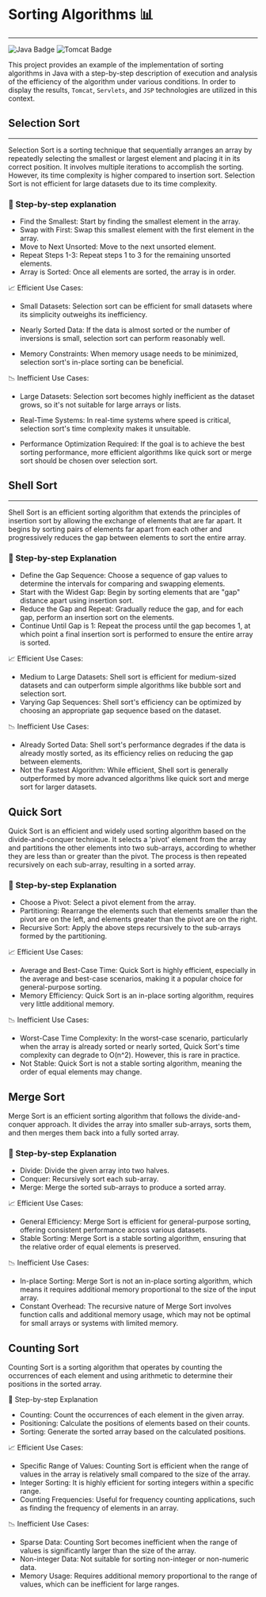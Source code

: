 # Sorting Algorithms  📊
---
![Java Badge](https://img.shields.io/badge/Java-ED8B00?style=for-the-badge&logo=openjdk&logoColor=white) ![Tomcat Badge](https://img.shields.io/badge/Apache%20Tomcat-F8DC75?style=for-the-badge&logo=apachetomcat&logoColor=black)

This project provides an example of the implementation of sorting algorithms in Java with a step-by-step description of execution and analysis of the efficiency of the algorithm under various conditions.
In order to display the results, `Tomcat`, `Servlets`, and `JSP` technologies are utilized in this context.
##  Selection Sort
---

Selection Sort is a sorting technique that sequentially arranges an array by repeatedly selecting the smallest or largest element and placing it in its correct position. It involves multiple iterations to accomplish the sorting. However, its time complexity is higher compared to insertion sort. Selection Sort is not efficient for large datasets due to its time complexity.

### 🧾 Step-by-step explanation
- Find the Smallest: Start by finding the smallest element in the array.
- Swap with First: Swap this smallest element with the first element in the array.
- Move to Next Unsorted: Move to the next unsorted element.
- Repeat Steps 1-3: Repeat steps 1 to 3 for the remaining unsorted elements.
- Array is Sorted: Once all elements are sorted, the array is in order.

📈 Efficient Use Cases:
- Small Datasets: Selection sort can be efficient for small datasets where its simplicity outweighs its inefficiency.

- Nearly Sorted Data: If the data is almost sorted or the number of inversions is small, selection sort can perform reasonably well.

- Memory Constraints: When memory usage needs to be minimized, selection sort's in-place sorting can be beneficial.

📉 Inefficient Use Cases:
- Large Datasets: Selection sort becomes highly inefficient as the dataset grows, so it's not suitable for large arrays or lists.

- Real-Time Systems: In real-time systems where speed is critical, selection sort's time complexity makes it unsuitable.

- Performance Optimization Required: If the goal is to achieve the best sorting performance, more efficient algorithms like quick sort or merge sort should be chosen over selection sort.

## Shell Sort
---
Shell Sort is an efficient sorting algorithm that extends the principles of insertion sort by allowing the exchange of elements that are far apart. It begins by sorting pairs of elements far apart from each other and progressively reduces the gap between elements to sort the entire array.

### 🧾 Step-by-step Explanation
- Define the Gap Sequence: Choose a sequence of gap values to determine the intervals for comparing and swapping elements.
- Start with the Widest Gap: Begin by sorting elements that are "gap" distance apart using insertion sort.
- Reduce the Gap and Repeat: Gradually reduce the gap, and for each gap, perform an insertion sort on the elements.
- Continue Until Gap is 1: Repeat the process until the gap becomes 1, at which point a final insertion sort is performed to ensure the entire array is sorted.


📈 Efficient Use Cases:
- Medium to Large Datasets: Shell sort is efficient for medium-sized datasets and can outperform simple algorithms like bubble sort and selection sort.
- Varying Gap Sequences: Shell sort's efficiency can be optimized by choosing an appropriate gap sequence based on the dataset.


📉 Inefficient Use Cases:
- Already Sorted Data: Shell sort's performance degrades if the data is already mostly sorted, as its efficiency relies on reducing the gap between elements.
- Not the Fastest Algorithm: While efficient, Shell sort is generally outperformed by more advanced algorithms like quick sort and merge sort for larger datasets.

## Quick Sort
Quick Sort is an efficient and widely used sorting algorithm based on the divide-and-conquer technique. It selects a 'pivot' element from the array and partitions the other elements into two sub-arrays, according to whether they are less than or greater than the pivot. The process is then repeated recursively on each sub-array, resulting in a sorted array.

### 🧾 Step-by-step Explanation
- Choose a Pivot: Select a pivot element from the array.
- Partitioning: Rearrange the elements such that elements smaller than the pivot are on the left, and elements greater than the pivot are on the right.
- Recursive Sort: Apply the above steps recursively to the sub-arrays formed by the partitioning.

📈 Efficient Use Cases:

- Average and Best-Case Time: Quick Sort is highly efficient, especially in the average and best-case scenarios, making it a popular choice for general-purpose sorting.
- Memory Efficiency: Quick Sort is an in-place sorting algorithm, requires very little additional memory.

📉 Inefficient Use Cases:

- Worst-Case Time Complexity: In the worst-case scenario, particularly when the array is already sorted or nearly sorted, Quick Sort's time complexity can degrade to O(n^2). However, this is rare in practice.
- Not Stable: Quick Sort is not a stable sorting algorithm, meaning the order of equal elements may change.

## Merge Sort
Merge Sort is an efficient sorting algorithm that follows the divide-and-conquer approach. It divides the array into smaller sub-arrays, sorts them, and then merges them back into a fully sorted array.

### 🧾 Step-by-step Explanation
- Divide: Divide the given array into two halves.
- Conquer: Recursively sort each sub-array.
- Merge: Merge the sorted sub-arrays to produce a sorted array.

📈 Efficient Use Cases:

- General Efficiency: Merge Sort is efficient for general-purpose sorting, offering consistent performance across various datasets.
- Stable Sorting: Merge Sort is a stable sorting algorithm, ensuring that the relative order of equal elements is preserved.

📉 Inefficient Use Cases:

- In-place Sorting: Merge Sort is not an in-place sorting algorithm, which means it requires additional memory proportional to the size of the input array.
- Constant Overhead: The recursive nature of Merge Sort involves function calls and additional memory usage, which may not be optimal for small arrays or systems with limited memory.

## Counting Sort
Counting Sort is a sorting algorithm that operates by counting the occurrences of each element and using arithmetic to determine their positions in the sorted array.

🧾 Step-by-step Explanation
- Counting: Count the occurrences of each element in the given array.
- Positioning: Calculate the positions of elements based on their counts.
- Sorting: Generate the sorted array based on the calculated positions.

📈 Efficient Use Cases:

- Specific Range of Values: Counting Sort is efficient when the range of values in the array is relatively small compared to the size of the array.
- Integer Sorting: It is highly efficient for sorting integers within a specific range.
- Counting Frequencies: Useful for frequency counting applications, such as finding the frequency of elements in an array.

📉 Inefficient Use Cases:

- Sparse Data: Counting Sort becomes inefficient when the range of values is significantly larger than the size of the array.
- Non-integer Data: Not suitable for sorting non-integer or non-numeric data.
- Memory Usage: Requires additional memory proportional to the range of values, which can be inefficient for large ranges.
